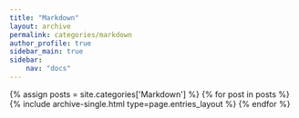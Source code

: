```yaml
---
title: "Markdown"
layout: archive
permalink: categories/markdown
author_profile: true
sidebar_main: true
sidebar:
    nav: "docs"
---
```



{% assign posts = site.categories['Markdown'] %}
{% for post in posts %} {% include archive-single.html type=page.entries_layout %} {% endfor %}
